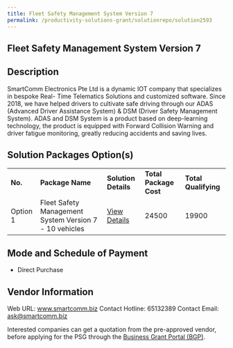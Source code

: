 ```yaml
---
title: Fleet Safety Management System Version 7
permalink: /productivity-solutions-grant/solutionrepo/solution2593
---
```


## Fleet Safety Management System Version 7

## Description

SmartComm Electronics Pte Ltd is a dynamic IOT company that specializes in bespoke Real- Time Telematics Solutions and customized software. Since 2018, we have helped drivers to cultivate safe driving through our ADAS (Advanced Driver Assistance System) & DSM (Driver Safety Management System). 
ADAS and DSM System is a product based on deep-learning technology, the product is equipped with Forward Collision Warning and driver fatigue monitoring, greatly reducing accidents and saving lives.

## Solution Packages Option(s)

<table>
<tr>
<td><b>No.</b></td>
<td><b>Package Name</b></td>
<td><b>Solution Details</b></td>
<td><b>Total Package Cost</b></td>
<td><b>Total Qualifying</b></td>
</tr>
<tr>
<td>Option 1</td>
<td>Fleet Safety Management System Version 7 - 10 vehicles</td>
<td><a href='https://www.gobusiness.gov.sg/images/psg/SmartComm_Electronics_20210158_Desensitised_Annex_3_Part_4.pdf'>View Details</a></td>
<td>24500</td>
<td>19900</td>
</tr>
</table>

## Mode and Schedule of Payment

 - Direct Purchase

## Vendor Information

 Web URL: www.smartcomm.biz 
Contact Hotline: 65132389 
Contact Email: ask@smartcomm.biz 


Interested companies can get a quotation from the pre-approved vendor, before applying for the PSG through the <a href='https://www.businessgrants.gov.sg/'>Business Grant Portal (BGP)</a>.
<script src="/jquery/resize-tables.js"></script>
